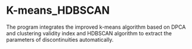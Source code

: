 # K-means_HDBSCAN
The program integrates the improved k-means algorithm based on DPCA and clustering validity index and HDBSCAN algorithm to extract the parameters of discontinuities automatically.
